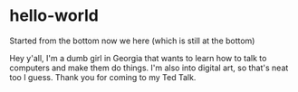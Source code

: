 # hello-world
Started from the bottom now we here (which is still at the bottom)

Hey y'all,
I'm a dumb girl in Georgia that wants to learn how to talk to computers and make them do things.
I'm also into digital art, so that's neat too I guess. Thank you for coming to my Ted Talk. 
